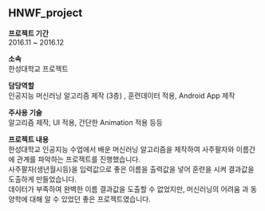## HNWF_project
  
  
**프로젝트 기간**  
2016.11 ~ 2016.12

**소속**  
한성대학교 프로젝트
  
**담당역할**  
인공지능 머신러닝 알고리즘 제작 (3층) , 훈련데이터 적용, Android App 제작

**주사용 기술**  
알고리즘 제작, UI 적용, 간단한 Animation 적용 등등
  
  
**프로젝트 내용**  
한성대학교 인공지능 수업에서 배운 머신러닝 알고리즘을 제작하여 사주팔자와 이름간에 관계를 파악하는 프로젝트를 진행했습니다.  
사주팔자(생년월시등)을 입력값으로 좋은 이름을 출력값을 넣어 훈련을 시켜 결과값을 도출하게 만들었습니다.  
데이터가 부족하여 완벽한 이름 결과값을 도출할 수 없었지만, 머신러닝의 어려움 과 동양학에 대해 알 수 있었던 좋은 프로젝트였습니다.

